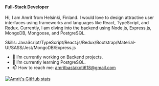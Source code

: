 
#### Full-Stack Developer
Hi, I am Amrit from Helsinki, Finland. I would love to design attractive user interfaces using frameworks and languages like React, TypeScript, and Redux. Currently, I am diving into the backend using Node.js, Express.js, MongoDB, Mongoose, and PostgreSQL.

Skills: JavaScript/TypeScript/React.js/Redux/Bootstrap/Material-UI/SASS/Jest/MongoDB/Express.js

- 🔭 I’m currently working on Backend projects. 
- 🌱 I’m currently learning PostgreSQL. 
- 📫 How to reach me: amritbastakoti618@gmail.com 




  


[![Amrit's GitHub stats](https://github-readme-stats.vercel.app/api?username=Amrit618)](https://github.com/Amrit618/github-readme-stats)

